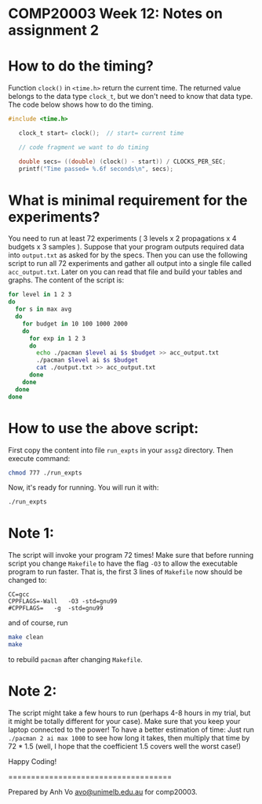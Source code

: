 COMP20003 Week 12: Notes on assignment 2
=======================


  # How to do the timing?
Function `clock()` in `<time.h>` return the current time. The returned value belongs
to the data type `clock_t`, but we don't need to know that data type. The code below shows
how to do the timing.
```c
#include <time.h>

   clock_t start= clock();  // start= current time

   // code fragment we want to do timing

   double secs= ((double) (clock() - start)) / CLOCKS_PER_SEC;
   printf("Time passed= %.6f seconds\n", secs);
```

  # What is minimal requirement for the experiments?
  You need to run at least 72 experiments ( 3 levels x 2 propagations x 4 budgets x 3 samples ). Suppose that your program outputs required data into 
`output.txt` as asked for by the specs. Then you can use the following script
to run all 72 experiments and gather all output into a single file called 
`acc_output.txt`. Later on you can read that file and build your tables and graphs.
The content of the script is:
```bash
for level in 1 2 3 
do
  for s in max avg 
  do
    for budget in 10 100 1000 2000
    do  
      for exp in 1 2 3 
      do  
        echo ./pacman $level ai $s $budget >> acc_output.txt 
        ./pacman $level ai $s $budget 
        cat ./output.txt >> acc_output.txt
      done
    done
  done
done
```
  # How to use the above script: 
First copy the content into file `run_expts` in your `assg2` directory.
Then execute command:
```bash
chmod 777 ./run_expts
```
Now, it's ready for running. You will run it with:
```bash
./run_expts
```
  # Note 1: 
The script will invoke your program 72 times! Make sure that before 
running script you change `Makefile` to have the flag `-O3` to allow the executable program to run faster. That is, the 
first 3 lines of `Makefile` now should be changed to:
```make
CC=gcc
CPPFLAGS=-Wall   -O3 -std=gnu99
#CPPFLAGS=   -g  -std=gnu99
``` 
and of course, run
```bash
make clean
make
```
to rebuild `pacman` after changing `Makefile`.

  # Note 2:
The script might take a few hours to run (perhaps 4-8 hours in my trial, but it might be totally different for your case). Make sure that you keep your laptop connected to the power!
To have a better estimation of time: Just run `./pacman 2 ai max 1000` to see how long it takes, then multiply that time by 72 * 1.5 (well, I hope that the coefficient 1.5 covers well the worst case!) 
   
Happy Coding!


====================================

Prepared by Anh Vo avo@unimelb.edu.au for comp20003.
